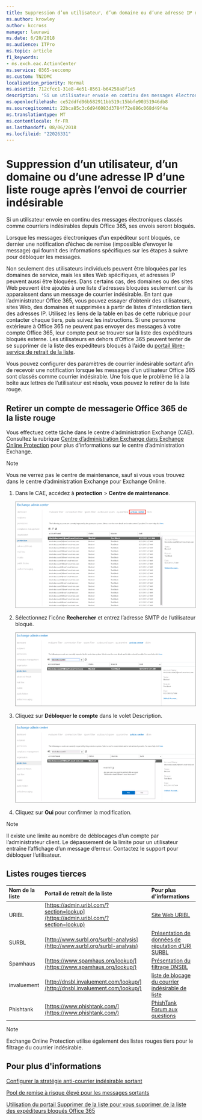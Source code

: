 ```yaml
---
title: Suppression d’un utilisateur, d’un domaine ou d’une adresse IP d’une liste rouge après l’envoi de courrier indésirable
ms.author: krowley
author: kccross
manager: laurawi
ms.date: 6/20/2018
ms.audience: ITPro
ms.topic: article
f1_keywords:
- ms.exch.eac.ActionCenter
ms.service: O365-seccomp
ms.custom: TN2DMC
localization_priority: Normal
ms.assetid: 712cfcc1-31e8-4e51-8561-b64258a8f1e5
description: 'Si un utilisateur envoie en continu des messages électroniques classés comme courriers indésirables depuis Office 365, ses envois seront bloqués. '
ms.openlocfilehash: ce52ddfd96b582911bb519c15bbfe90351946db8
ms.sourcegitcommit: 22bca85c3c6d946083d3784f72e886c068d49f4a
ms.translationtype: MT
ms.contentlocale: fr-FR
ms.lasthandoff: 08/06/2018
ms.locfileid: "22026331"
---
```

# <a name="removing-a-user-domain-or-ip-address-from-a-block-list-after-sending-spam-email"></a>Suppression d’un utilisateur, d’un domaine ou d’une adresse IP d’une liste rouge après l’envoi de courrier indésirable

Si un utilisateur envoie en continu des messages électroniques classés comme courriers indésirables depuis Office 365, ses envois seront bloqués.  
  

Lorsque les messages électroniques d’un expéditeur sont bloqués, ce dernier une notification d’échec de remise (impossible d’envoyer le message) qui fournit des informations spécifiques sur les étapes à suivre pour débloquer les messages.
  
Non seulement des utilisateurs individuels peuvent être bloquées par les domaines de service, mais les sites Web spécifiques, et adresses IP peuvent aussi être bloquées. Dans certains cas, des domaines ou des sites Web peuvent être ajoutés à une liste d’adresses bloquées seulement car ils apparaissent dans un message de courrier indésirable. En tant que l’administrateur Office 365, vous pouvez essayer d’obtenir des utilisateurs, sites Web, des domaines et supprimées à partir de listes d’interdiction tiers des adresses IP. Utilisez les liens de la table en bas de cette rubrique pour contacter chaque tiers, puis suivez les instructions. Si une personne extérieure à Office 365 ne peuvent pas envoyer des messages à votre compte Office 365, leur compte peut se trouver sur la liste des expéditeurs bloqués externe. Les utilisateurs en dehors d’Office 365 peuvent tenter de se supprimer de la liste des expéditeurs bloqués à l’aide du [portail libre-service de retrait de la liste](https://technet.microsoft.com/library/mt661881%28v=exchg.150%29.aspx).
  
Vous pouvez configurer des paramètres de courrier indésirable sortant afin de recevoir une notification lorsque les messages d’un utilisateur Office 365 sont classés comme courrier indésirable. Une fois que le problème lié à la boîte aux lettres de l’utilisateur est résolu, vous pouvez le retirer de la liste rouge.
  
## <a name="unblock-a-blocked-office-365-email-account"></a>Retirer un compte de messagerie Office 365 de la liste rouge

Vous effectuez cette tâche dans le centre d’administration Exchange (CAE). Consultez la rubrique [Centre d’administration Exchange dans Exchange Online Protection](exchange-admin-center-in-exchange-online-protection-eop.md) pour plus d’informations sur le centre d’administration Exchange. 
  
> [!NOTE]
> Vous ne verrez pas le centre de maintenance, sauf si vous vous trouvez dans le centre d’administration Exchange pour Exchange Online. 
  
1. Dans le CAE, accédez à **protection** \> **Centre de maintenance**.
    
    ![Accéder au Centre de maintenance dans le Centre d’administration Exchange](media/9bbf0844-7b34-4a86-a2b7-8c7e9c8519a3.png)
  
2. Sélectionnez l’icône **Rechercher** et entrez l’adresse SMTP de l’utilisateur bloqué. 
    
    ![Rechercher un utilisateur bloqué dans le Centre de maintenance](media/f931b5a0-7115-4d95-9f6f-b403436031ba.png)
  
3. Cliquez sur **Débloquer le compte** dans le volet Description. 
    
    ![Débloquer un utilisateur dans le Centre de maintenance](media/c5d5b1b9-8416-45aa-9631-881e94d1d056.png)
  
4. Cliquez sur **Oui** pour confirmer la modification. 
    
> [!NOTE]
> Il existe une limite au nombre de déblocages d’un compte par l’administrateur client. Le dépassement de la limite pour un utilisateur entraîne l’affichage d’un message d’erreur. Contactez le support pour débloquer l’utilisateur. 
  
## <a name="third-party-block-lists"></a>Listes rouges tierces

|**Nom de la liste**|**Portail de retrait de la liste**|**Pour plus d'informations**|
|:-----|:-----|:-----|
|URIBL  <br/> |[https://admin.uribl.com/?section=lookup](https://admin.uribl.com/?section=lookup) <br/> |[Site Web URIBL](https://uribl.com/) <br/> |
|SURBL  <br/> |[http://www.surbl.org/surbl-analysis](http://www.surbl.org/surbl-analysis) <br/> |[Présentation de données de réputation d’URI SURBL](http://www.surbl.org/) <br/> |
|Spamhaus   <br/> |[https://www.spamhaus.org/lookup/](https://www.spamhaus.org/lookup/) <br/> |[Présentation du filtrage DNSBL](https://www.spamhaus.org/whitepapers/dnsbl_function/) <br/> |
|invaluement  <br/> |[http://dnsbl.invaluement.com/lookup/](http://dnsbl.invaluement.com/lookup/) <br/> |[liste de blocage du courrier indésirable de liste](http://dnsbl.invaluement.com/) <br/> |
|Phishtank  <br/> |[https://www.phishtank.com/](https://www.phishtank.com/) <br/> |[PhishTank Forum aux questions](https://www.phishtank.com/faq.php) <br/> |
   
> [!NOTE]
> Exchange Online Protection utilise également des listes rouges tiers pour le filtrage du courrier indésirable. 
   
## <a name="for-more-information"></a>Pour plus d'informations

[Configurer la stratégie anti-courrier indésirable sortant](configure-the-outbound-spam-policy.md)
  
[Pool de remise à risque élevé pour les messages sortants](high-risk-delivery-pool-for-outbound-messages.md)

[Utilisation du portail Supprimer de la liste pour vous supprimer de la liste des expéditeurs bloqués Office 365](use-the-delist-portal-to-remove-yourself-from-the-office-365-blocked-senders-lis.md)
  

  

